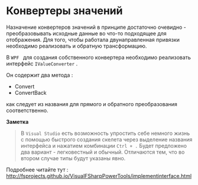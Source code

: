 ﻿# Конвертеры значений

Назначение конвертеров значений в принципе достаточно очевидно - 
преобразовывать исходные данные во что-то подходящее для отображения.
Для того, чтобы работала двунаправленная привязки необходимо реализовать
и обратную трансформацию.

В `WPF ` для создания собственного конвертера необходимо реализовать
интерфейс `IValueConverter` . 

Он содержит два метода :

- Convert
- ConvertBack

как следует из названия для прямого и обратного преобразования соответственно.

__Заметка__
> В `Visual Studio` есть возможность упростить себе немного жизнь с помощью 
> быстрого создания скелета через выделение названия интерфейса и нажатием комбинации `Ctrl + .`
> Будет предложено два вариант - легковестный и обычный. Отличаются тем, что во втором случае типы будут указаны явно.

Подробнее читайте тут : 
http://fsprojects.github.io/VisualFSharpPowerTools/implementinterface.html
